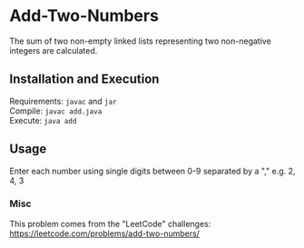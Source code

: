 # Add-Two-Numbers
The sum of two non-empty linked lists representing two non-negative integers are calculated. 

## Installation and Execution
Requirements: ```javac``` and ```jar```  
Compile: ```javac add.java```  
Execute: ```java add```  

## Usage
Enter each number using single digits between 0-9 separated by a ","
e.g. 2, 4, 3

### Misc
This problem comes from the "LeetCode" challenges: https://leetcode.com/problems/add-two-numbers/
  
